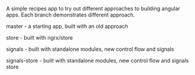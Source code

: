 A simple recipes app to try out different approaches to building angular apps. Each branch demonstrates different approach.

master - a starting app, built with an old approach

store - built with ngrx/store

signals - built with standalone modules, new control flow and signals

signals-store - built with standalone modules, new control flow and signals store


